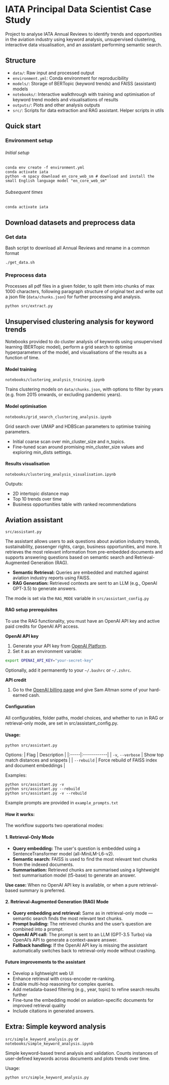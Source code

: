 # IATA Principal Data Scientist Case Study

Project to analyse IATA Annual Reviews to identify trends and opportunities in the aviation industry using keyword analysis, unsupervised clustering, interactive data visualisation, and an assistant performing semantic search.

## Structure

- `data/`: Raw input and processed output
- `environment.yml`: Conda environment for reproducibility
- `models/`: Storage of BERTopic (keyword trends) and FAISS (assistant) models
- `notebooks/`: Interactive walkthrough with training and optimisation of keyword trend models and visualisations of results
- `outputs/`: Plots and other analysis outputs
- `src/`: Scripts for data extraction and RAG assistant. Helper scripts in utils


## Quick start

### Environment setup

###### Initial setup

```
conda env create -f environment.yml
conda activate iata
python -m spacy download en_core_web_sm # download and install the small English language model "en_core_web_sm"
```

###### Subsequent times

```
conda activate iata
```

## Download datasets and preprocess data

### Get data

Bash script to download all Annual Reviews and rename in a common format

```
./get_data.sh
```

### Preprocess data

Processes all pdf files in a given folder, to split them into chunks of max 1000 characters, following paragraph structure of original text and write out a json file (```data/chunks.json```) for further processing and analysis. 

```
python src/extract.py
```

## Unsupervised clustering analysis for keyword trends

Notebooks provided to do cluster analysis of keywords using unsupervised learning (BERTopic model), perform a grid search to optimise hyperparameters of the model, and visualisations of the results as a function of time.

#### Model training

```notebooks/clustering_analysis_training.ipynb```

Trains clustering models on ```data/chunks.json```, with options to filter by years (e.g. from 2015 onwards, or excluding pandemic years).

#### Model optimisation

```notebooks/grid_search_clustering_analysis.ipynb```

Grid search over UMAP and HDBScan parameters to optimise training parameters.  
* Initial coarse scan over min_cluster_size and n_topics. 
* Fine-tuned scan around promising min_cluster_size values and exploring min_dists settings.

#### Results visualisation

```notebooks/clustering_analysis_visualisation.ipynb```

Outputs:
* 2D intertopic distance map
* Top 10 trends over time
* Business opportunities table with ranked recommendations

## Aviation assistant

```src/assistant.py```

The assistant allows users to ask questions about aviation industry trends, sustainability, passenger rights, cargo, business opportunities, and more. It retrieves the most relevant information from pre-embedded documents and supports answering questions based on semantic search and Retrieval-Augmented Generation (RAG).

- **Semantic Retrieval:** Queries are embedded and matched against aviation industry reports using FAISS.
- **RAG Generation:** Retrieved contexts are sent to an LLM (e.g., OpenAI GPT-3.5) to generate answers.

The mode is set via the ```RAG_MODE``` variable in ```src/assistant_config.py```

#### RAG setup prerequisites

To use the RAG functionality, you must have an OpenAI API key and active paid credits for OpenAI API access.

**OpenAI API key**
1. Generate your API key from [OpenAI Platform](https://platform.openai.com/account/api-keys).
2. Set it as an environment variable:

```bash
export OPENAI_API_KEY="your-secret-key"
```
Optionally, add it permanently to your ```~/.bashrc``` or ```~/.zshrc```.

**API credit**
1. Go to the [OpenAI billing page](https://platform.openai.com/account/billing/overview) and give Sam Altman some of your hard-earned cash.

#### Configuration

All configurables, folder paths, model choices, and whether to run in RAG or retrieval-only mode, are set in src/assistant_config.py.  

#### Usage:

```python src/assistant.py```

Options:
| Flag | Description |
|:-----|:------------|
| `-v`, `--verbose` | Show top match distances and snippets |
| `--rebuild` | Force rebuild of FAISS index and document embeddings |

Examples:
```
python src/assistant.py -v
python src/assistant.py --rebuild
python src/assistant.py -v --rebuild
```

Example prompts are provided in ```example_prompts.txt```

#### How it works:
The workflow supports two operational modes:

#### 1. Retrieval-Only Mode

- **Query embedding:**  The user's question is embedded using a SentenceTransformer model (all-MiniLM-L6-v2).
- **Semantic search:**  FAISS is used to find the most relevant text chunks from the indexed documents.
- **Summarisation:**  Retrieved chunks are summarised using a lightweight text summarisation model (t5-base) to generate an answer.

**Use case:**  When no OpenAI API key is available, or when a pure retrieval-based summary is preferred.

#### 2. Retrieval-Augmented Generation (RAG) Mode

- **Query embedding and retrieval:** Same as in retrieval-only mode — semantic search finds the most relevant text chunks.
- **Prompt building:** The retrieved chunks and the user’s question are combined into a prompt.
- **OpenAI API call:** The prompt is sent to an LLM (GPT-3.5 Turbo) via OpenAI’s API to generate a context-aware answer.
- **Fallback handling:** If the OpenAI API key is missing the assistant automatically switches back to retrieval-only mode without crashing.

#### Future improvements to the assistant

- Develop a lightweight web UI
- Enhance retrieval with cross-encoder re-ranking.
- Enable multi-hop reasoning for complex queries.
- Add metadata-based filtering (e.g., year, topic) to refine search results further
- Fine-tune the embedding model on aviation-specific documents for improved retrieval quality
- Include citations in generated answers.


## Extra: Simple keyword analysis

```src/simple_keyword_analysis.py``` or ```notebooks/simple_keyword_analysis.ipynb```

Simple keyword-based trend analysis and validation. Counts instances of user-defined keywords across documents and plots trends over time.

Usage:
```
python src/simple_keyword_analysis.py
```